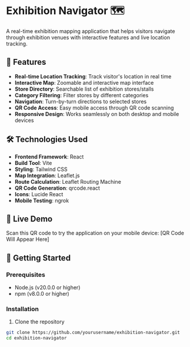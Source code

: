# Exhibition Navigator 🗺️

A real-time exhibition mapping application that helps visitors navigate through exhibition venues with interactive features and live location tracking.

## 🌟 Features

- **Real-time Location Tracking**: Track visitor's location in real time
- **Interactive Map**: Zoomable and interactive map interface
- **Store Directory**: Searchable list of exhibition stores/stalls
- **Category Filtering**: Filter stores by different categories
- **Navigation**: Turn-by-turn directions to selected stores
- **QR Code Access**: Easy mobile access through QR code scanning
- **Responsive Design**: Works seamlessly on both desktop and mobile devices

## 🛠️ Technologies Used

- **Frontend Framework**: React
- **Build Tool**: Vite
- **Styling**: Tailwind CSS
- **Map Integration**: Leaflet.js
- **Route Calculation**: Leaflet Routing Machine
- **QR Code Generation**: qrcode.react
- **Icons**: Lucide React
- **Mobile Testing**: ngrok

## 📱 Live Demo

Scan this QR code to try the application on your mobile device:
[QR Code Will Appear Here]

## 🚀 Getting Started

### Prerequisites

- Node.js (v20.0.0 or higher)
- npm (v8.0.0 or higher)

### Installation

1. Clone the repository
```bash
git clone https://github.com/yourusername/exhibition-navigator.git
cd exhibition-navigator
